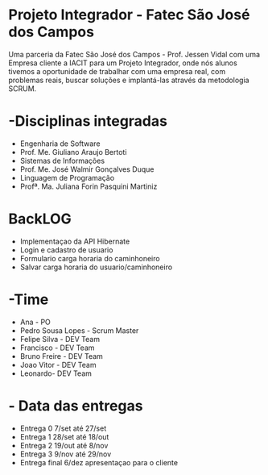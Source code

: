 # Projeto Integrador - Fatec São José dos Campos
Uma parceria da Fatec São José dos Campos - Prof. Jessen Vidal com uma Empresa cliente a IACIT para um Projeto Integrador, onde nós alunos tivemos a oportunidade de trabalhar com uma empresa real, com problemas reais, buscar soluções e implantá-las através da metodologia SCRUM.

# -Disciplinas integradas
- Engenharia de Software
- Prof. Me. Giuliano Araujo Bertoti
- Sistemas de Informações
- Prof. Me. José Walmir Gonçalves Duque
- Linguagem de Programação
- Profª. Ma. Juliana Forin Pasquini Martiniz

# BackLOG
- Implementaçao da API Hibernate
- Login e cadastro de usuario
- Formulario carga horaria do caminhoneiro
- Salvar carga horaria do usuario/caminhoneiro



# -Time
- Ana - PO
- Pedro Sousa Lopes - Scrum Master
- Felipe Silva - DEV Team
- Francisco - DEV Team
- Bruno Freire - DEV Team
- Joao Vitor - DEV Team
- Leonardo- DEV Team

# - Data das entregas

- Entrega 0  7/set até 27/set
- Entrega 1  28/set até 18/out
- Entrega 2  19/out até 8/nov
- Entrega 3  9/nov até 29/nov
- Entrega final  6/dez   apresentaçao para o cliente
